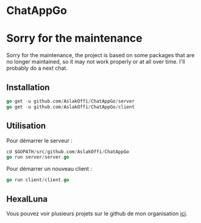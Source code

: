 # ChatAppGo

# Sorry for the maintenance

Sorry for the maintenance, the project is based on some packages that are no longer maintained, so it may not work properly or at all over time. I'll probably do a next chat.


## Installation

```go
go get -u github.com/AslakOffi/ChatAppGo/server
go get -u github.com/AslakOffi/ChatAppGo/client

```
## Utilisation

Pour démarrer le serveur :

```go
cd $GOPATH/src/github.com/AslakOffi/ChatAppGo
go run server/server.go
```
Pour démarrer un nouveau client :

```go
go run client/client.go
```

## HexalLuna

Vous pouvez voir plusieurs projets sur le github de mon organisation [ici](https://github.com/HexalLuna).
